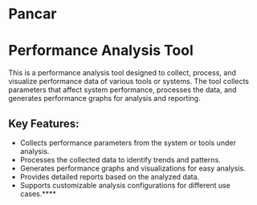 # Pancar
# Performance Analysis Tool

This is a performance analysis tool designed to collect, process, and visualize performance data of various tools or systems. The tool collects parameters that affect system performance, processes the data, and generates performance graphs for analysis and reporting.

## Key Features:
- Collects performance parameters from the system or tools under analysis.
- Processes the collected data to identify trends and patterns.
- Generates performance graphs and visualizations for easy analysis.
- Provides detailed reports based on the analyzed data.
- Supports customizable analysis configurations for different use cases.****
